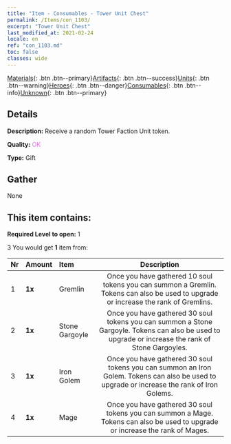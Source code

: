 ```yaml
---
title: "Item - Consumables - Tower Unit Chest"
permalink: /Items/con_1103/
excerpt: "Tower Unit Chest"
last_modified_at: 2021-02-24
locale: en
ref: "con_1103.md"
toc: false
classes: wide
---
```

 [Materials](/Items/){: .btn .btn--primary}[Artifacts](/Items/Artifacts/){: .btn .btn--success}[Units](/Items/Units/){: .btn .btn--warning}[Heroes](/Items/Heroes/){: .btn .btn--danger}[Consumables](/Items/Consumables/){: .btn .btn--info}[Unknown](/Items/Unknown/){: .btn .btn--primary}

## Details
 **Description:** Receive a random Tower Faction Unit token.

 **Quality:** <span style="color: #DA70D6">OK</span>

 **Type:** Gift

## Gather

  None

## This item contains:

 **Required Level to open:** 1

 3 You would get **1** item  from:

  | Nr | Amount |     Item    | Description |
  |:---|:-------|:------------|:-----------:|
  | 1 |  **1x** | Gremlin | Once you have gathered 10 soul tokens you can summon a Gremlin. Tokens can also be used to upgrade or increase the rank of Gremlins.  | 
  | 2 |  **1x** | Stone Gargoyle | Once you have gathered 30 soul tokens you can summon a Stone Gargoyle. Tokens can also be used to upgrade or increase the rank of Stone Gargoyles.  | 
  | 3 |  **1x** | Iron Golem | Once you have gathered 30 soul tokens you can summon an Iron Golem. Tokens can also be used to upgrade or increase the rank of Iron Golems.  | 
  | 4 |  **1x** | Mage | Once you have gathered 30 soul tokens you can summon a Mage. Tokens can also be used to upgrade or increase the rank of Mages.  | 
